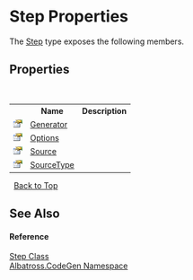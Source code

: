 # Step Properties
 

The <a href="T_Albatross_CodeGen_Step.md">Step</a> type exposes the following members.


## Properties
&nbsp;<table><tr><th></th><th>Name</th><th>Description</th></tr><tr><td>![Public property](media/pubproperty.gif "Public property")</td><td><a href="P_Albatross_CodeGen_Step_Generator.md">Generator</a></td><td /></tr><tr><td>![Public property](media/pubproperty.gif "Public property")</td><td><a href="P_Albatross_CodeGen_Step_Options.md">Options</a></td><td /></tr><tr><td>![Public property](media/pubproperty.gif "Public property")</td><td><a href="P_Albatross_CodeGen_Step_Source.md">Source</a></td><td /></tr><tr><td>![Public property](media/pubproperty.gif "Public property")</td><td><a href="P_Albatross_CodeGen_Step_SourceType.md">SourceType</a></td><td /></tr></table>&nbsp;
<a href="#step-properties">Back to Top</a>

## See Also


#### Reference
<a href="T_Albatross_CodeGen_Step.md">Step Class</a><br /><a href="N_Albatross_CodeGen.md">Albatross.CodeGen Namespace</a><br />